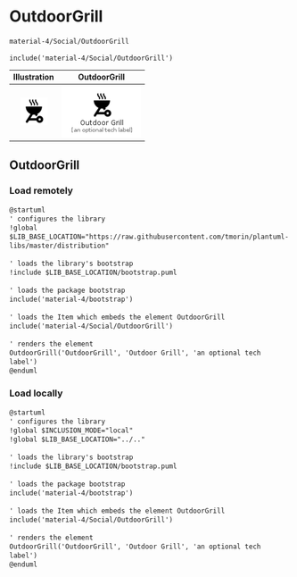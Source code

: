 # OutdoorGrill


```text
material-4/Social/OutdoorGrill
```

```text
include('material-4/Social/OutdoorGrill')
```



| Illustration | OutdoorGrill |
| :---: | :---: |
| ![illustration for Illustration](../../material-4/Social/OutdoorGrill.png) | ![illustration for OutdoorGrill](../../material-4/Social/OutdoorGrill.Local.png) |




## OutdoorGrill

### Load remotely
```plantuml
@startuml
' configures the library
!global $LIB_BASE_LOCATION="https://raw.githubusercontent.com/tmorin/plantuml-libs/master/distribution"

' loads the library's bootstrap
!include $LIB_BASE_LOCATION/bootstrap.puml

' loads the package bootstrap
include('material-4/bootstrap')

' loads the Item which embeds the element OutdoorGrill
include('material-4/Social/OutdoorGrill')

' renders the element
OutdoorGrill('OutdoorGrill', 'Outdoor Grill', 'an optional tech label')
@enduml
```

### Load locally
```plantuml
@startuml
' configures the library
!global $INCLUSION_MODE="local"
!global $LIB_BASE_LOCATION="../.."

' loads the library's bootstrap
!include $LIB_BASE_LOCATION/bootstrap.puml

' loads the package bootstrap
include('material-4/bootstrap')

' loads the Item which embeds the element OutdoorGrill
include('material-4/Social/OutdoorGrill')

' renders the element
OutdoorGrill('OutdoorGrill', 'Outdoor Grill', 'an optional tech label')
@enduml
```

